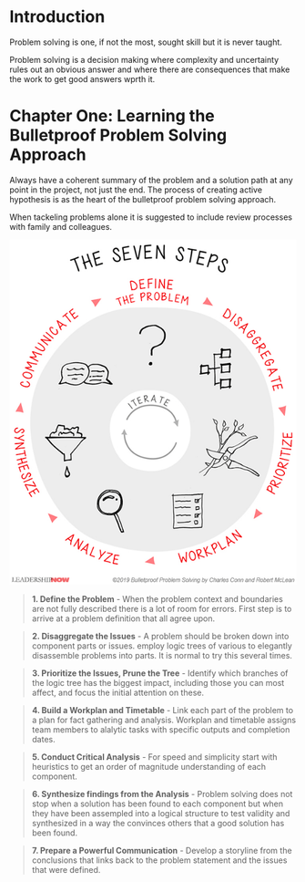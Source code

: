 # Introduction
Problem solving is one, if not the most, sought skill but it is never taught.

Problem solving is a decision making where complexity and uncertainty rules out an obvious answer and where there are consequences that make the work to get good answers wprth it.

# Chapter One: Learning the Bulletproof Problem Solving Approach
Always have a coherent summary of the problem and a solution path at any point in the project, not just the end. The process of creating active hypothesis is as the heart of the bulletproof problem solving approach.

When tackeling problems alone it is suggested to include review processes with family and colleagues.

![steps](./pictures/BulletproofProblemSolvingSteps.gif)

> **1. Define the Problem** - When the problem context and boundaries are not fully described there is a lot of room for errors. First step is to arrive at a problem definition that all agree upon.

> **2. Disaggregate the Issues** - A problem should be broken down into component parts or issues. employ logic trees of various to elegantly disassemble problems into parts. It is normal to try this several times.

> **3. Prioritize the Issues, Prune the Tree** - Identify which branches of the logic tree has the biggest impact, including those you can most affect, and focus the initial attention on these.

> **4. Build a Workplan and Timetable** - Link each part of the problem to a plan for fact gathering and analysis. Workplan and timetable assigns team members to alalytic tasks with specific outputs and completion dates.

> **5. Conduct Critical Analysis** - For speed and simplicity start with heuristics to get an order of magnitude understanding of each component.

> **6. Synthesize findings from the Analysis** - Problem solving does not stop when a solution has been found to each component but when they have been assempled into a logical structure to test validity and synthesized in a way the convinces others that a good solution has been found.

> **7. Prepare a Powerful Communication** - Develop a storyline from the conclusions that links back to the problem statement and the issues that were defined.

